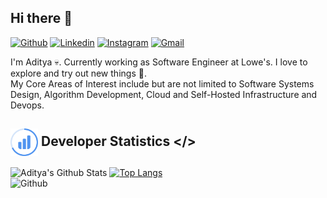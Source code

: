 ## Hi there 👋 
[![Github](https://img.shields.io/badge/-Github-000?style=flat&logo=Github&logoColor=white)](https://github.com/ydasc815)
[![Linkedin](https://img.shields.io/badge/-LinkedIn-blue?style=flat&logo=Linkedin&logoColor=white)](https://www.linkedin.com/in/ydasc815/)
[![Instagram](https://img.shields.io/badge/-Instagram-c13584?style=flat&labelColor=c13584&logo=instagram&logoColor=white)](https://www.instagram.com/this.is.adiii)
[![Gmail](https://img.shields.io/badge/-Gmail-c14438?style=flat&logo=Gmail&logoColor=white)](mailto:icgadi99@gmail.com)

I'm Aditya 💀. Currently working as Software Engineer at Lowe's. I love to explore and try out new things 🚀. <br>
My Core Areas of Interest include but are not limited to Software Systems Design, Algorithm Development, Cloud and Self-Hosted Infrastructure and Devops.

## <img height="44dp" src="https://github.com/ydasc815/ydasc815/blob/master/stats.svg" align="center"/> Developer Statistics </>

![Aditya's Github Stats](https://github-readme-stats.vercel.app/api?username=ydasc815&show_icons=true&theme=buefy&count_private="true"&hide_border=true&hide=issues,stars) [![Top Langs](https://github-readme-stats.vercel.app/api/top-langs/?username=ydasc815&layout=compact&theme=buefy&hide_border=true)](https://github.com/anuraghazra/github-readme-stats)
<img width="100%" height="228dp" align="right" alt="Github" src="https://raw.githubusercontent.com/onimur/.github/master/.resources/git-header.svg" />

